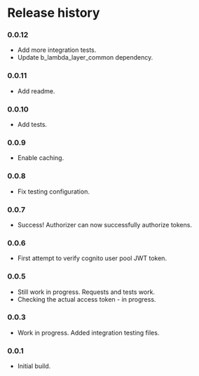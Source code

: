 # Release history

### 0.0.12
* Add more integration tests.
* Update b_lambda_layer_common dependency.

### 0.0.11
* Add readme.

### 0.0.10
* Add tests.

### 0.0.9
* Enable caching.

### 0.0.8
* Fix testing configuration.

### 0.0.7
* Success! Authorizer can now successfully authorize tokens.

### 0.0.6
* First attempt to verify cognito user pool JWT token.

### 0.0.5
* Still work in progress. Requests and tests work. 
* Checking the actual access token - in progress.

### 0.0.3
* Work in progress. Added integration testing files.

### 0.0.1
* Initial build.
